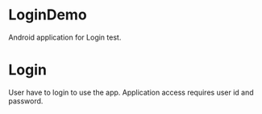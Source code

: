 # LoginDemo
Android application for Login test.
# Login
User have to login to use the app.
Application access requires user id and password.
